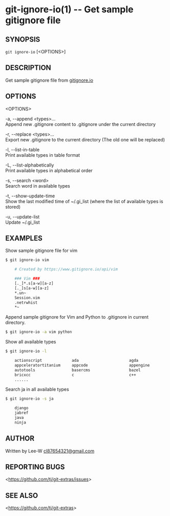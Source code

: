 git-ignore-io(1) -- Get sample gitignore file
================================

## SYNOPSIS

`git ignore-io` [&lt;OPTIONS&gt;]

## DESCRIPTION

Get sample gitignore file from [gitignore.io](https://www.gitignore.io)

## OPTIONS

  &lt;OPTIONS&gt;

  -a, --append &lt;types&gt;...  
  Append new .gitignore content to .gitignore under the current directory  

  -r, --replace &lt;types&gt;...  
  Export new .gitignore to the current directory (The old one will be replaced)  

  -l, --list-in-table  
  Print available types in table format  

  -L, --list-alphabetically  
  Print available types in alphabetical order  

  -s, --search &lt;word&gt;  
  Search word in available types  

  -t, --show-update-time  
  Show the last modified time of ~/.gi\_list (where the list of available types is stored)  

  -u, --update-list  
  Update ~/.gi\_list  


## EXAMPLES
Show sample gitignore file for vim  

```bash
$ git ignore-io vim

    # Created by https://www.gitignore.io/api/vim

    ### Vim ###
    [._]*.s[a-w][a-z]
    [._]s[a-w][a-z]
    *.un~
    Session.vim
    .netrwhist
    *~
```

Append sample gitignore for Vim and Python to .gitignore in current directory.

```bash
$ git ignore-io -a vim python
```

Show all available types

```bash
$ git ignore-io -l

    actionscript             ada                      agda                     android                  anjuta
    appceleratortitanium     appcode                  appengine                archives                 archlinuxpackages
    autotools                basercms                 bazel                    bluej                    bower
    bricxcc                  c                        c++                      cakephp                  carthage
    ......
```

Search ja in all available types

```bash
$ git ignore-io -s ja

    django
    jabref
    java
    ninja
```


## AUTHOR

Written by Lee-W <cl87654321@gmail.com> 
## REPORTING BUGS

&lt;<https://github.com/tj/git-extras/issues>&gt;

## SEE ALSO

&lt;<https://github.com/tj/git-extras>&gt;
